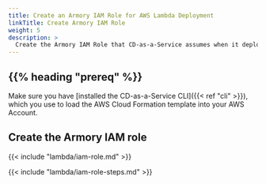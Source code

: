 ```yaml
---
title: Create an Armory IAM Role for AWS Lambda Deployment
linkTitle: Create Armory IAM Role
weight: 5
description: >
  Create the Armory IAM Role that CD-as-a-Service assumes when it deploys your AWS Lambda function.
---
```


## {{% heading "prereq" %}}

Make sure you have [installed the CD-as-a-Service CLI]({{< ref "cli" >}}), which you use to load the AWS Cloud Formation template into your AWS Account.

## Create the Armory IAM role

{{< include "lambda/iam-role.md" >}}

{{< include "lambda/iam-role-steps.md" >}}
